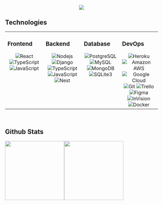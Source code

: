 <div align="center">
<a href="https://linkedin.com/in/heshan-ranasinghe"><img src="https://img.shields.io/badge/linkedin-0077B5.svg?style=for-the-badge&logo=linkedin&logoColor=white"/></a>
</div>

## Technologies  
<table><tr><td valign="top" width="25%">

### Frontend  
<div align="center">  

<img alt="React" src="https://img.shields.io/badge/-React-45b8d8?style=flat-square&logo=react&logoColor=white"  />

<img alt="TypeScript" src="https://img.shields.io/badge/-TypeScript-007ACC?style=flat-square&logo=typescript&logoColor=white"  /> 

<img alt="JavaScript" src="https://img.shields.io/badge/-JavaScript-F7DF1E?style=flat-square&logo=javascript&logoColor=white" />


</td><td valign="top" width="25%">



### Backend  
<div align="center"> 

<img alt="Nodejs" src="https://img.shields.io/badge/-Nodejs-43853d?style=flat-square&logo=Node.js&logoColor=white" />

<img alt="Django" src="https://img.shields.io/badge/-Django-092E20?style=flat-square&logo=Django&logoColor=white" />

<img alt="TypeScript" src="https://img.shields.io/badge/-TypeScript-007ACC?style=flat-square&logo=typescript&logoColor=white" /> 

<img alt="JavaScript" src="https://img.shields.io/badge/-JavaScript-F7DF1E?style=flat-square&logo=javascript&logoColor=white" /> 

<img alt="Nest" src="https://img.shields.io/badge/-Nest-E0234E?style=flat-square&logo=NestJS&logoColor=white" /> 



</div>


</td><td valign="top" width="25%">

### Database  
<div align="center"> 

<img alt="PostgreSQL" src="https://img.shields.io/badge/-PostgreSQL-336791?style=flat-square&logo=PostgreSQL&logoColor=white" />

<img alt="MySQL" src="https://img.shields.io/badge/-MySQL-4479A1?style=flat-square&logo=MySQL&logoColor=white" />

<img alt="MongoDB" src="https://img.shields.io/badge/-Mongo_DB-13aa52?style=flat-square&logo=mongodb&logoColor=white" />

<img alt="SQLite3" src="https://img.shields.io/badge/-SQLite3-003B57?style=flat-square&logo=sqlite&logoColor=white" />




</td><td valign="top" width="25%">

### DevOps  
<div align="center"> 

<img alt="Heroku" src="https://img.shields.io/badge/-Heroku-430098?style=flat-square&logo=heroku&logoColor=white" /> 

<img alt="Amazon AWS" src="https://img.shields.io/badge/-Amazon_AWS-232F3E?style=flat-square&logo=amazon-aws&logoColor=white" /> 

<img alt="Google Cloud" src="https://img.shields.io/badge/-Google_Cloud-4285F4?style=flat-square&logo=google-cloud&logoColor=white" /> 

<img alt="Git" src="https://img.shields.io/badge/-Git-F05032?style=flat-square&logo=git&logoColor=white" />

<img alt="Trello" src="https://img.shields.io/badge/-Trello-0079BF?style=flat-square&logo=trello&logoColor=white" />
 
<img alt="Figma" src="https://img.shields.io/badge/-Figma-FF24E1E?style=flat-square&logo=figma&logoColor=white" />

<img alt="InVision" src="https://img.shields.io/badge/-InVision-FF3366?style=flat-square&logo=InVision&logoColor=white" />
    
<img alt="Docker" src="https://img.shields.io/static/v1?style=for-the-badge&message=Docker&color=2496ED&logo=Docker&logoColor=FFFFFF" />

</td></tr></table>  

<br/> 

## Github Stats  

<img  height="195px" src="https://github-readme-stats.vercel.app/api?username=bearcodes870&theme=vue-dark"/><img  height="195px" src="https://github-readme-stats.vercel.app/api/top-langs/?username=bearcodes870&theme=vue-dark"/> 